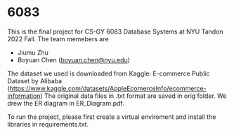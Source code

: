 # 6083
This is the final project for CS-GY 6083 Database Systems at NYU Tandon 2022 Fall. The team memebers are 
- Jiumu Zhu 
- Boyuan Chen (boyuan.chen@nyu.edu)

The dataset we used is downloaded from Kaggle: E-commerce Public Dataset by Alibaba 
(https://www.kaggle.com/datasets/AppleEcomerceInfo/ecommerce-information)
The original data files in .txt format are saved in orig folder. We drew the ER diagram in ER_Diagram.pdf. 

To run the project, please first create a virtual enviroment and install the libraries in requirements.txt. 
